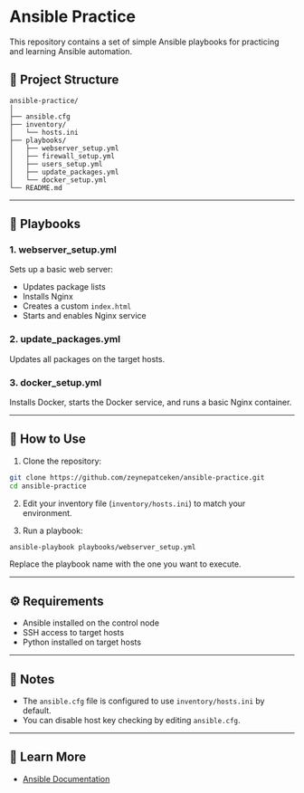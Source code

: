 # Ansible Practice

This repository contains a set of simple Ansible playbooks for practicing and learning Ansible automation.

## 📂 Project Structure

```
ansible-practice/
│
├── ansible.cfg
├── inventory/
│   └── hosts.ini
├── playbooks/
│   ├── webserver_setup.yml
│   ├── firewall_setup.yml
│   ├── users_setup.yml
│   ├── update_packages.yml
│   └── docker_setup.yml
└── README.md
```

---

## 📜 Playbooks

### **1. webserver_setup.yml**
Sets up a basic web server:
- Updates package lists
- Installs Nginx
- Creates a custom `index.html`
- Starts and enables Nginx service

### **2. update_packages.yml**
Updates all packages on the target hosts.

### **3. docker_setup.yml**
Installs Docker, starts the Docker service, and runs a basic Nginx container.

---

## 🚀 How to Use

1. Clone the repository:
```bash
git clone https://github.com/zeynepatceken/ansible-practice.git
cd ansible-practice
```

2. Edit your inventory file (`inventory/hosts.ini`) to match your environment.

3. Run a playbook:
```bash
ansible-playbook playbooks/webserver_setup.yml
```

Replace the playbook name with the one you want to execute.

---

## ⚙ Requirements

- Ansible installed on the control node
- SSH access to target hosts
- Python installed on target hosts

---

## 📌 Notes
- The `ansible.cfg` file is configured to use `inventory/hosts.ini` by default.
- You can disable host key checking by editing `ansible.cfg`.

---

## 📖 Learn More
- [Ansible Documentation](https://docs.ansible.com/)
